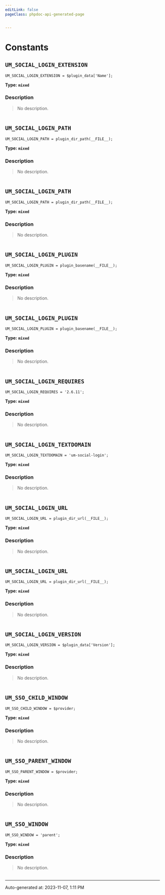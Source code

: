 ```yaml
---
editLink: false
pageClass: phpdoc-api-generated-page


---
```


# Constants

        
##  `UM_SOCIAL_LOGIN_EXTENSION`    



```php:no-line-numbers
UM_SOCIAL_LOGIN_EXTENSION = $plugin_data['Name'];
```

**Type:** **`mixed`**

### Description

> No description.

| | |
|:--------:| ----------- |

        
##  `UM_SOCIAL_LOGIN_PATH`    



```php:no-line-numbers
UM_SOCIAL_LOGIN_PATH = plugin_dir_path(__FILE__);
```

**Type:** **`mixed`**

### Description

> No description.

| | |
|:--------:| ----------- |

        
##  `UM_SOCIAL_LOGIN_PATH`    



```php:no-line-numbers
UM_SOCIAL_LOGIN_PATH = plugin_dir_path(__FILE__);
```

**Type:** **`mixed`**

### Description

> No description.

| | |
|:--------:| ----------- |

        
##  `UM_SOCIAL_LOGIN_PLUGIN`    



```php:no-line-numbers
UM_SOCIAL_LOGIN_PLUGIN = plugin_basename(__FILE__);
```

**Type:** **`mixed`**

### Description

> No description.

| | |
|:--------:| ----------- |

        
##  `UM_SOCIAL_LOGIN_PLUGIN`    



```php:no-line-numbers
UM_SOCIAL_LOGIN_PLUGIN = plugin_basename(__FILE__);
```

**Type:** **`mixed`**

### Description

> No description.

| | |
|:--------:| ----------- |

        
##  `UM_SOCIAL_LOGIN_REQUIRES`    



```php:no-line-numbers
UM_SOCIAL_LOGIN_REQUIRES = '2.6.11';
```

**Type:** **`mixed`**

### Description

> No description.

| | |
|:--------:| ----------- |

        
##  `UM_SOCIAL_LOGIN_TEXTDOMAIN`    



```php:no-line-numbers
UM_SOCIAL_LOGIN_TEXTDOMAIN = 'um-social-login';
```

**Type:** **`mixed`**

### Description

> No description.

| | |
|:--------:| ----------- |

        
##  `UM_SOCIAL_LOGIN_URL`    



```php:no-line-numbers
UM_SOCIAL_LOGIN_URL = plugin_dir_url(__FILE__);
```

**Type:** **`mixed`**

### Description

> No description.

| | |
|:--------:| ----------- |

        
##  `UM_SOCIAL_LOGIN_URL`    



```php:no-line-numbers
UM_SOCIAL_LOGIN_URL = plugin_dir_url(__FILE__);
```

**Type:** **`mixed`**

### Description

> No description.

| | |
|:--------:| ----------- |

        
##  `UM_SOCIAL_LOGIN_VERSION`    



```php:no-line-numbers
UM_SOCIAL_LOGIN_VERSION = $plugin_data['Version'];
```

**Type:** **`mixed`**

### Description

> No description.

| | |
|:--------:| ----------- |

        
##  `UM_SSO_CHILD_WINDOW`    



```php:no-line-numbers
UM_SSO_CHILD_WINDOW = $provider;
```

**Type:** **`mixed`**

### Description

> No description.

| | |
|:--------:| ----------- |

        
##  `UM_SSO_PARENT_WINDOW`    



```php:no-line-numbers
UM_SSO_PARENT_WINDOW = $provider;
```

**Type:** **`mixed`**

### Description

> No description.

| | |
|:--------:| ----------- |

        
##  `UM_SSO_WINDOW`    



```php:no-line-numbers
UM_SSO_WINDOW = 'parent';
```

**Type:** **`mixed`**

### Description

> No description.

| | |
|:--------:| ----------- |



--------

<div class="page-edit">
    <div class="last-updated">
        <span class="prefix">Auto-generated at: </span>
        <span class="time">2023-11-07, 1:11 PM</span>
    </div>
</div>




